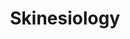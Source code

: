 ---
layout: post
title: Skinesiology
site: http://www.skinesiology.com/
image: http://files.tnyu.org/shipplace.png
creator:
  - name: Frank Yao
    school: NYU
    twitter: 
    eboard: false
    current: false
launchdate:
demodays: April 2014
---
